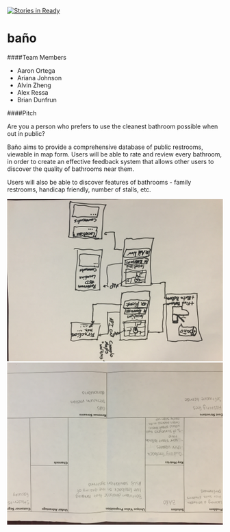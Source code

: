 [![Stories in Ready](https://badge.waffle.io/asu-cis-capstone/bano.png?label=ready&title=Waffle)](https://waffle.io/asu-cis-capstone/bano)



# ba&ntilde;o


####Team Members
- Aaron Ortega
- Ariana Johnson
- Alvin Zheng
- Alex Ressa
- Brian Dunfrun

####Pitch

Are you a person who prefers to use the cleanest bathroom possible when out in public?

Baño aims to provide a comprehensive database of public restrooms, viewable in map form. Users will be able to rate and review every bathroom, in order to create an effective feedback system that allows other users to discover the quality of bathrooms near them.

Users will also be able to discover features of bathrooms - family restrooms, handicap friendly, number of stalls, etc. 

<img src="https://github.com/asu-cis-capstone/bano/blob/master/IMG_1676.JPG" />
<img src="https://github.com/asu-cis-capstone/bano/blob/master/IMG_1675.JPG" />


